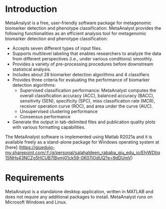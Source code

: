 # Introduction
MetaAnalyst is a free, user-friendly software package for metagenomic biomarker detection and phenotype classification. MetaAnalyst provides the following functionalities as an efficient analysis tool for metagenomic biomarker detection and phenotype classification:

- Accepts seven different types of input files.
- Supports multilevel labeling that enables researchers to analyze the data from different perspectives (i.e., under various conditions) smoothly.
- Provides a variety of pre-processing procedures before downstream statistical analysis.
- Includes about 28 biomarker detection algorithms and 4 classifiers
- Provides three criteria for evaluating the performance of biomarker detection algorithms: 
    - Supervised classification performance: MetaAnalyst computes the overall classification accuracy (ACC), balanced accuracy (BACC), sensitivity (SEN), specificity (SPC), miss classification rate (MCR), receiver operation curve (ROC), and area under the curve (AUC). 
    - Unsupervised clustering performance 
    - Consensus performance
- Generate the output in tab-delimited files and publication quality plots with various formatting capabilities. 

The MetaAnalyst software is implemented using Matlab R2021a and it is available freely as a stand-alone package for Windows operating system at [here] (https://gjuedujo-my.sharepoint.com/:f:/g/personal/salahaldeen_rababa_gju_edu_jo/EhjWDtiq15NHs43NCZg5HCUB7lBvmj01ck59-0K07iOdUQ?e=9dDUmV)

# Requirements
MetaAnalyst is a standalone desktop application, written in MATLAB and does not require any additional packages to install. MetaAnalyst runs on Microsoft Windows and Linux.